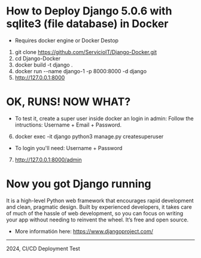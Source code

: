 # How to Deploy Django 5.0.6 with sqlite3 (file database) in Docker

* Requires docker engine or Docker Destop

1. git clone https://github.com/ServicioIT/Django-Docker.git
2. cd Django-Docker
3. docker build -t django .
4. docker run --name django-1 -p 8000:8000  -d django
5. http://127.0.0.1:8000

# OK, RUNS! NOW WHAT?

* To test it, create a super user inside docker an login in admin: Follow the intructions: Username + Email + Password.

6. docker exec -it django python3 manage.py createsuperuser

* To login you'll need: Username + Password

7. http://127.0.0.1:8000/admin

# Now you got Django running

It is a high-level Python web framework that encourages rapid development and clean, pragmatic design. Built by experienced developers, it takes care of much of the hassle of web development, so you can focus on writing your app without needing to reinvent the wheel. It’s free and open source.

* More informatión here: https://www.djangoproject.com/

---
2024, CI/CD Deployment Test